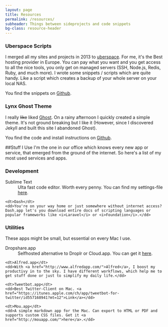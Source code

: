 ```yaml
---
layout: page
title: Resources
permalink: /resources/
subheader: Things between sideprojects and code snippets
bg-class: resource-header
---
```


### Uberspace Scripts

I merged all my sites and projects in 2013 to [uberspace](http://uberspace.de). For me, it's the Best hosting provider in Europe. You can pay what you want and you get access to all the nice tools, you only get on managed servers (SSH, Node.js, Redis, Ruby, and much more).
I wrote some snippets / scripts which are quite handy. Like a script which creates a backup of your whole server on your local NAS.

You find the snippets on [Github](https://github.com/stefanzweifel/uberspaceScripts).

### Lynx Ghost Theme
I really <del>like</del> liked [Ghost](http://tryghost.com). On a rainy afternoon I quickly created a simple theme. It's not ground breaking but I like it (However, since I discovered Jekyll and built this site I abandoned Ghost).

You find the code and install instructions on [Github](https://github.com/stefanzweifel/lynx).

##Stuff I Use
I'm the one in our office which knows every new app or service, that emerged from the ground of the internet. So here's a list of my most used services and apps.

### Development

<dl>
    <dt>Sublime Text</dt>
    <dd>Ulta fast code editor. Worth every penny. You can find my settings-file <a href="https://gist.github.com/stefanzweifel/9397728">here</a>.</dd>

    <dt>Dash</dt>
    <dd>You're on your way home or just somewhere without internet access? Dash.app let's you download entire docs of scripting languages or popular frameworks like <i>Laravel</i> or <i>Foundation</i>.</dd>

</dl>

### Utilities
These apps might be small, but essential on every Mac I use.

<dl>
    <dt>Dropshare.app</dt>
    <dd>Selfhosted alternative to Droplr or Cloud.app. You can get it <a href="https://mkswap.net/dropshare/">here</a>.</dd>

    <dt>Alfred.app</dt>
    <dd>With <a href="http://www.alfredapp.com/">Alfred</a>, I boost my productivy in to the sky. I have different workflows, which help me to get stuff done or just to simplify my daily life.</dd>

    <dt>Tweetbot.app</dt>
    <dd>Best Twitter-Client on Mac. <a href="https://itunes.apple.com/ch/app/tweetbot-for-twitter/id557168941?mt=12">Link</a></dd>

    <dt>Mou.app</dt>
    <dd>A simple markdown app for the Mac. Can export to HTML or PDF and supports custom CSS files. Get it <a href="http://mouapp.com/">here</a>.</dd>

</dl>